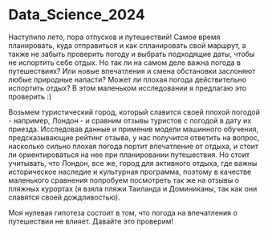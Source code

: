 # Data_Science_2024

Наступило лето, пора отпусков и путешествий! Самое время планировать, куда отправиться и как спланировать свой маршрут, а также не забыть проверить погоду и выбрать подходящие даты, чтобы не испортить себе отдых. Но так ли на самом деле важна погода в путешествиях? Или новые впечатления и смена обстановки заслоняют любые природные напасти? Может ли плохая погода действительно испортить отдых? В этом маленьком исследовании я предлагаю это проверить :)

Возьмем туристический город, который славится своей плохой погодой - например, Лондон - и сравним отзывы туристов с погодой в дату их приезда. Исследовав данные и применив модели машинного обучения, предсказывающие рейтинг отзыва, у нас получится ответить на вопрос, насколько сильно плохая погода портит впечатление от отдыха, и стоит ли ориентироваться на нее при планировании путешествия. Но стоит учитывать, что Лондон, все же, город для активного отдыха, где важны историческое наследие и культурная программа, поэтому в качестве маленького сравнения попробуем посмотреть так же на отзывы о пляжных курортах (я взяла пляжи Таиланда и Доминиканы, так как они славятся своей дождливостью).

Моя нулевая гипотеза состоит в том, что погода на впечатления о путешествии не влияет. Давайте это проверим!
